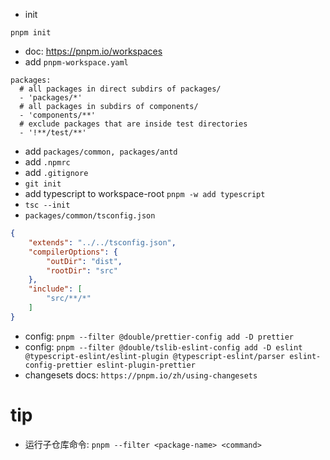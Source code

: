 
- init

```
pnpm init
```

- doc: https://pnpm.io/workspaces
- add `pnpm-workspace.yaml`

```
packages:
  # all packages in direct subdirs of packages/
  - 'packages/*'
  # all packages in subdirs of components/
  - 'components/**'
  # exclude packages that are inside test directories
  - '!**/test/**'
```

- add `packages/common, packages/antd`
- add `.npmrc`
- add `.gitignore`
- `git init`
- add typescript to workspace-root `pnpm -w add typescript`
- `tsc --init`
- `packages/common/tsconfig.json`

```json
{
    "extends": "../../tsconfig.json",
    "compilerOptions": {
        "outDir": "dist",
        "rootDir": "src"
    },
    "include": [
        "src/**/*"
    ]
}
```

- config: `pnpm --filter @double/prettier-config add -D prettier`
- config: `pnpm --filter @double/tslib-eslint-config add -D eslint @typescript-eslint/eslint-plugin @typescript-eslint/parser eslint-config-prettier eslint-plugin-prettier`
- changesets docs: `https://pnpm.io/zh/using-changesets`




# tip

- 运行子仓库命令: `pnpm --filter <package-name> <command>`
